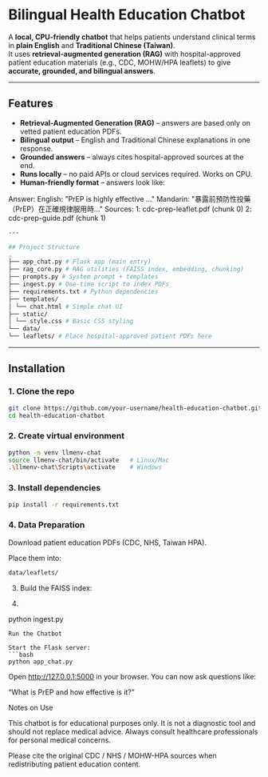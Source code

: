#  Bilingual Health Education Chatbot

A **local, CPU-friendly chatbot** that helps patients understand clinical terms in **plain English** and **Traditional Chinese (Taiwan)**.  
It uses **retrieval-augmented generation (RAG)** with hospital-approved patient education materials (e.g., CDC, MOHW/HPA leaflets) to give **accurate, grounded, and bilingual answers**.

---

##  Features
-  **Retrieval-Augmented Generation (RAG)** – answers are based only on vetted patient education PDFs.  
-  **Bilingual output** – English and Traditional Chinese explanations in one response.  
-  **Grounded answers** – always cites hospital-approved sources at the end.  
-  **Runs locally** – no paid APIs or cloud services required. Works on CPU.  
-  **Human-friendly format** – answers look like:

Answer:
English: "PrEP is highly effective ..."
Mandarin: "暴露前預防性投藥（PrEP）在正確規律服用時..."
Sources:
1: cdc-prep-leaflet.pdf (chunk 0)
2: cdc-prep-guide.pdf (chunk 1)

```bash
---

## Project Structure
.
├── app_chat.py # Flask app (main entry)
├── rag_core.py # RAG utilities (FAISS index, embedding, chunking)
├── prompts.py # System prompt + templates
├── ingest.py # One-time script to index PDFs
├── requirements.txt # Python dependencies
├── templates/
│ └── chat.html # Simple chat UI
├── static/
│ └── style.css # Basic CSS styling
└── data/
└── leaflets/ # Place hospital-approved patient PDFs here

```
---

## Installation

### 1. Clone the repo
```bash
git clone https://github.com/your-username/health-education-chatbot.git
cd health-education-chatbot
```
### 2. Create virtual environment
```bash
python -m venv llmenv-chat
source llmenv-chat/bin/activate   # Linux/Mac
.\llmenv-chat\Scripts\activate    # Windows
```
### 3. Install dependencies
```bash
pip install -r requirements.txt
```
### 4. Data Preparation

Download patient education PDFs (CDC, NHS, Taiwan HPA).

Place them into:
```bash
data/leaflets/
```
3. Build the FAISS index:
4. ```bash
python ingest.py
```
Run the Chatbot

Start the Flask server:
```bash
python app_chat.py
```
Open http://127.0.0.1:5000
 in your browser.
You can now ask questions like:

“What is PrEP and how effective is it?”


Notes on Use

This chatbot is for educational purposes only.
It is not a diagnostic tool and should not replace medical advice.
Always consult healthcare professionals for personal medical concerns.

Please cite the original CDC / NHS / MOHW-HPA sources when redistributing patient education content.



